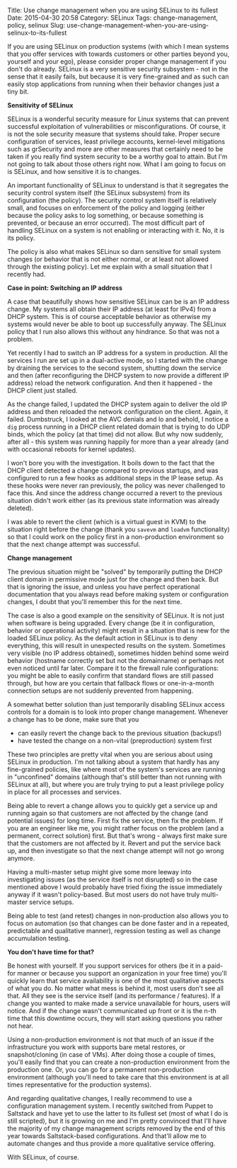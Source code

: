 Title: Use change management when you are using SELinux to its fullest
Date: 2015-04-30 20:58
Category: SELinux
Tags: change-management, policy, selinux
Slug: use-change-management-when-you-are-using-selinux-to-its-fullest

If you are using SELinux on production systems (with which I mean
systems that you offer services with towards customers or other parties
beyond you, yourself and your ego), please consider proper change
management if you don't do already. SELinux is a very sensitive security
subsystem - not in the sense that it easily fails, but because it is
very fine-grained and as such can easily stop applications from running
when their behavior changes just a tiny bit.

**Sensitivity of SELinux**

SELinux is a wonderful security measure for Linux systems that can
prevent successful exploitation of vulnerabilities or misconfigurations.
Of course, it is not the sole security measure that systems should take.
Proper secure configuration of services, least privilege accounts,
kernel-level mitigations such as grSecurity and more are other measures
that certainly need to be taken if you really find system security to be
a worthy goal to attain. But I'm not going to talk about those others
right now. What I am going to focus on is SELinux, and how sensitive it
is to changes.

An important functionality of SELinux to understand is that it
segregates the security control system itself (the SELinux subsystem)
from its configuration (the policy). The security control system itself
is relatively small, and focuses on enforcement of the policy and
logging (either because the policy asks to log something, or because
something is prevented, or because an error occurred). The most
difficult part of handling SELinux on a system is not enabling or
interacting with it. No, it is its policy.

The policy is also what makes SELinux so darn sensitive for small system
changes (or behavior that is not either normal, or at least not allowed
through the existing policy). Let me explain with a small situation that
I recently had.

**Case in point: Switching an IP address**

A case that beautifully shows how sensitive SELinux can be is an IP
address change. My systems all obtain their IP address (at least for
IPv4) from a DHCP system. This is of course acceptable behavior as
otherwise my systems would never be able to boot up successfully anyway.
The SELinux policy that I run also allows this without any hindrance. So
that was not a problem.

Yet recently I had to switch an IP address for a system in production.
All the services I run are set up in a dual-active mode, so I started
with the change by draining the services to the second system, shutting
down the service and then (after reconfiguring the DHCP system to now
provide a different IP address) reload the network configuration. And
then it happened - the DHCP client just stalled.

As the change failed, I updated the DHCP system again to deliver the old
IP address and then reloaded the network configuration on the client.
Again, it failed. Dumbstruck, I looked at the AVC denials and lo and
behold, I notice a `dig` process running in a DHCP client related domain
that is trying to do UDP binds, which the policy (at that time) did not
allow. But why now suddenly, after all - this system was running happily
for more than a year already (and with occasional reboots for kernel
updates).

I won't bore you with the investigation. It boils down to the fact that
the DHCP client detected a change compared to previous startups, and was
configured to run a few hooks as additional steps in the IP lease setup.
As these hooks were never ran previously, the policy was never
challenged to face this. And since the address change occurred a revert
to the previous situation didn't work either (as its previous state
information was already deleted).

I was able to revert the client (which is a virtual guest in KVM) to the
situation right before the change (thank you `savevm` and `loadvm`
functionality) so that I could work on the policy first in a
non-production environment so that the next change attempt was
successful.

**Change management**

The previous situation might be "solved" by temporarily putting the DHCP
client domain in permissive mode just for the change and then back. But
that is ignoring the issue, and unless you have perfect operational
documentation that you always read before making system or configuration
changes, I doubt that you'll remember this for the next time.

The case is also a good example on the sensitivity of SELinux. It is not
just when software is being upgraded. Every change (be it in
configuration, behavior or operational activity) might result in a
situation that is new for the loaded SELinux policy. As the default
action in SELinux is to deny everything, this will result in unexpected
results on the system. Sometimes very visible (no IP address obtained),
sometimes hidden behind some weird behavior (hostname correctly set but
not the domainname) or perhaps not even noticed until far later. Compare
it to the firewall rule configurations: you might be able to easily
confirm that standard flows are still passed through, but how are you
certain that fallback flows or one-in-a-month connection setups are not
suddenly prevented from happening.

A somewhat better solution than just temporarily disabling SELinux
access controls for a domain is to look into proper change management.
Whenever a change has to be done, make sure that you

-   can easily revert the change back to the previous
    situation (backups!)
-   have tested the change on a non-vital (preproduction) system first

These two principles are pretty vital when you are serious about using
SELinux in production. I'm not talking about a system that hardly has
any fine-grained policies, like where most of the system's services are
running in "unconfined" domains (although that's still better than not
running with SELinux at all), but where you are truly trying to put a
least privilege policy in place for all processes and services.

Being able to revert a change allows you to quickly get a service up and
running again so that customers are not affected by the change (and
potential issues) for long time. First fix the service, then fix the
problem. If you are an engineer like me, you might rather focus on the
problem (and a permanent, correct solution) first. But that's wrong -
always first make sure that the customers are not affected by it. Revert
and put the service back up, and then investigate so that the next
change attempt will not go wrong anymore.

Having a multi-master setup might give some more leeway into
investigating issues (as the service itself is not disrupted) so in the
case mentioned above I would probably have tried fixing the issue
immediately anyway if it wasn't policy-based. But most users do not have
truly multi-master service setups.

Being able to test (and retest) changes in non-production also allows
you to focus on automation (so that changes can be done faster and in a
repeated, predictable and qualitative manner), regression testing as
well as change accumulation testing.

**You don't have time for that?**

Be honest with yourself. If you support services for others (be it in a
paid-for manner or because you support an organization in your free
time) you'll quickly learn that service availability is one of the most
qualitative aspects of what you do. No matter what mess is behind it,
most users don't see all that. All they see is the service itself (and
its performance / features). If a change you wanted to make made a
service unavailable for hours, users will notice. And if the change
wasn't communicated up front or it is the n-th time that this downtime
occurs, they will start asking questions you rather not hear.

Using a non-production environment is not that much of an issue if the
infrastructure you work with supports bare metal restores, or
snapshot/cloning (in case of VMs). After doing those a couple of times,
you'll easily find that you can create a non-production environment from
the production one. Or, you can go for a permanent non-production
environment (although you'll need to take care that this environment is
at all times representative for the production systems).

And regarding qualitative changes, I really recommend to use a
configuration management system. I recently switched from Puppet to
Saltstack and have yet to use the latter to its fullest set (most of
what I do is still scripted), but it is growing on me and I'm pretty
convinced that I'll have the majority of my change management scripts
removed by the end of this year towards Saltstack-based configurations.
And that'll allow me to automate changes and thus provide a more
qualitative service offering.

With SELinux, of course.
